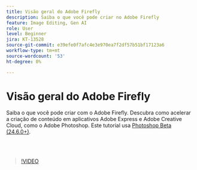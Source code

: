 ```yaml
---
title: Visão geral do Adobe Firefly
description: Saiba o que você pode criar no Adobe Firefly
feature: Image Editing, Gen AI
role: User
level: Beginner
jira: KT-13528
source-git-commit: e39efe0f7afc4e3e970ea7f2df57b51bf17123a6
workflow-type: tm+mt
source-wordcount: '53'
ht-degree: 0%

---
```


# Visão geral do Adobe Firefly

Saiba o que você pode criar com o Adobe Firefly. Descubra como acelerar a criação de conteúdo em aplicativos Adobe Express e Adobe Creative Cloud, como o Adobe Photoshop. Este tutorial usa [Photoshop Beta (24.6.0+)](https://helpx.adobe.com/x-productkb/global/creative-cloud-beta.html).

<br> 

>[!VIDEO](https://video.tv.adobe.com/v/3420929?quality=12&learn=on&hidetitle=true)
